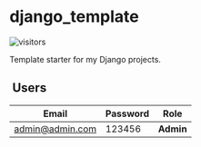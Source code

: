 # django_template

![visitors](https://visitor-badge.glitch.me/badge?page_id=ahmnouira.django_template)

Template starter for my Django projects.

##  Users

| Email                   | Password   |  Role     |  
| ----------------------- | ---------- | --------- |  
| <admin@admin.com>        | 123456     | **Admin** |
